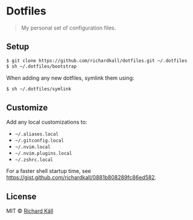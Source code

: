 # Dotfiles

> My personal set of configuration files.

## Setup

```bash
$ git clone https://github.com/richardkall/dotfiles.git ~/.dotfiles
$ sh ~/.dotfiles/bootstrap
```

When adding any new dotfiles, symlink them using:

```bash
$ sh ~/.dotfiles/symlink
```

## Customize

Add any local customizations to:

- `~/.aliases.local`
- `~/.gitconfig.local`
- `~/.nvim.local`
- `~/.nvim.plugins.local`
- `~/.zshrc.local`

For a faster shell startup time, see https://gist.github.com/richardkall/0881b808289fc86ed582.

## License

MIT © [Richard Käll](http://richardkall.se)
